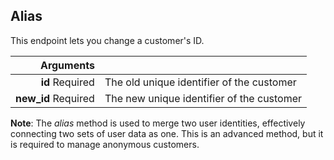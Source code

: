 ## Alias

This endpoint lets you change a customer's ID.

| Arguments |      |
| ---------: | :--- |
| **id** <span>Required</span> | The old unique identifier of the customer |
| **new_id** <span>Required</span> | The new unique identifier of the customer |

**Note**: The *alias* method is used to merge two user identities, effectively connecting two sets of user data as one. This is an advanced method, but it is required to manage anonymous customers.
